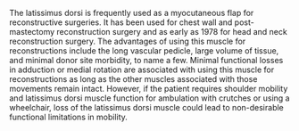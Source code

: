 The latissimus dorsi is frequently used as a myocutaneous flap for reconstructive surgeries. It has been used for chest wall and post-mastectomy reconstruction surgery and as early as 1978 for head and neck reconstruction surgery. The advantages of using this muscle for reconstructions include the long vascular pedicle, large volume of tissue, and minimal donor site morbidity, to name a few. Minimal functional losses in adduction or medial rotation are associated with using this muscle for reconstructions as long as the other muscles associated with those movements remain intact. However, if the patient requires shoulder mobility and latissimus dorsi muscle function for ambulation with crutches or using a wheelchair, loss of the latissimus dorsi muscle could lead to non-desirable functional limitations in mobility.